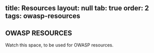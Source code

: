 
title: Resources
layout:  null
tab: true
order: 2
tags: owasp-resources
---

## OWASP RESOURCES
Watch this space, to be used for OWASP resources.
